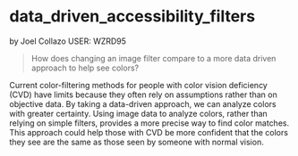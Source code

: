 # data_driven_accessibility_filters

by Joel Collazo
USER: WZRD95

> How does changing an image filter compare to a more data driven approach to help see colors?

Current color-filtering methods for people with color vision deficiency (CVD) have limits because they often rely on assumptions rather than on objective data. By taking a data-driven approach, we can analyze colors with greater certainty. Using image data to analyze colors, rather than relying on simple filters, provides a more precise way to find color matches. This approach could help those with CVD be more confident that the colors they see are the same as those seen by someone with normal vision.

